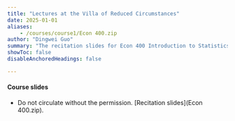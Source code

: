 ```yaml
---
title: "Lectures at the Villa of Reduced Circumstances"
date: 2025-01-01
aliases: 
    - /courses/course1/Econ 400.zip
author: "Dingwei Guo"
summary: "The recitation slides for Econ 400 Introduction to Statistics and Econometrics (intructor: Christopher Handy) at UNC for 2025 Spring." 
showToc: false
disableAnchoredHeadings: false

---
```


#### Course slides

+ Do not circulate without the permission. [Recitation slides](Econ 400.zip).
